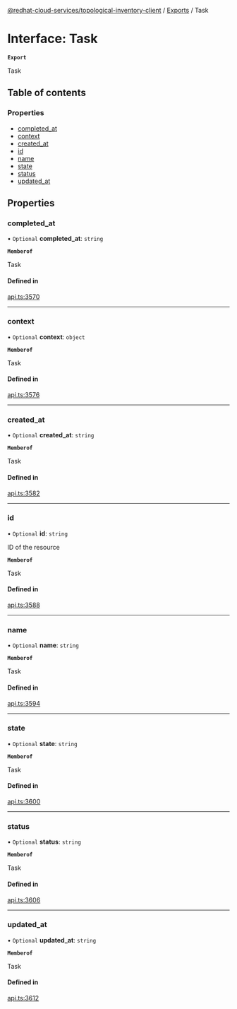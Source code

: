 [@redhat-cloud-services/topological-inventory-client](../README.md) / [Exports](../modules.md) / Task

# Interface: Task

**`Export`**

Task

## Table of contents

### Properties

- [completed\_at](Task.md#completed_at)
- [context](Task.md#context)
- [created\_at](Task.md#created_at)
- [id](Task.md#id)
- [name](Task.md#name)
- [state](Task.md#state)
- [status](Task.md#status)
- [updated\_at](Task.md#updated_at)

## Properties

### completed\_at

• `Optional` **completed\_at**: `string`

**`Memberof`**

Task

#### Defined in

[api.ts:3570](https://github.com/RedHatInsights/javascript-clients/blob/main/packages/topological-inventory/api.ts#L3570)

___

### context

• `Optional` **context**: `object`

**`Memberof`**

Task

#### Defined in

[api.ts:3576](https://github.com/RedHatInsights/javascript-clients/blob/main/packages/topological-inventory/api.ts#L3576)

___

### created\_at

• `Optional` **created\_at**: `string`

**`Memberof`**

Task

#### Defined in

[api.ts:3582](https://github.com/RedHatInsights/javascript-clients/blob/main/packages/topological-inventory/api.ts#L3582)

___

### id

• `Optional` **id**: `string`

ID of the resource

**`Memberof`**

Task

#### Defined in

[api.ts:3588](https://github.com/RedHatInsights/javascript-clients/blob/main/packages/topological-inventory/api.ts#L3588)

___

### name

• `Optional` **name**: `string`

**`Memberof`**

Task

#### Defined in

[api.ts:3594](https://github.com/RedHatInsights/javascript-clients/blob/main/packages/topological-inventory/api.ts#L3594)

___

### state

• `Optional` **state**: `string`

**`Memberof`**

Task

#### Defined in

[api.ts:3600](https://github.com/RedHatInsights/javascript-clients/blob/main/packages/topological-inventory/api.ts#L3600)

___

### status

• `Optional` **status**: `string`

**`Memberof`**

Task

#### Defined in

[api.ts:3606](https://github.com/RedHatInsights/javascript-clients/blob/main/packages/topological-inventory/api.ts#L3606)

___

### updated\_at

• `Optional` **updated\_at**: `string`

**`Memberof`**

Task

#### Defined in

[api.ts:3612](https://github.com/RedHatInsights/javascript-clients/blob/main/packages/topological-inventory/api.ts#L3612)
